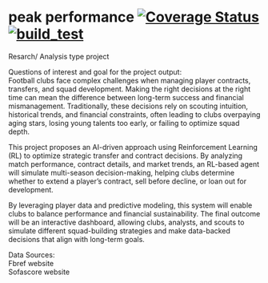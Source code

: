 # peak performance [![Coverage Status](https://coveralls.io/repos/github/akshan-main/peakperformance/badge.svg?branch=main)](https://coveralls.io/github/akshan-main/peakperformance?branch=main) [![build_test](https://github.com/akshan-main/peakperformance/actions/workflows/python-app.yml/badge.svg?branch=main)](https://github.com/akshan-main/peakperformance/actions/workflows/python-app.yml)

Resarch/ Analysis type project

Questions of interest and goal for the project output: <br>
Football clubs face complex challenges when managing player contracts, transfers, and squad development. Making the right decisions at the right time can mean the difference between long-term success and financial mismanagement. Traditionally, these decisions rely on scouting intuition, historical trends, and financial constraints, often leading to clubs overpaying aging stars, losing young talents too early, or failing to optimize squad depth.

This project proposes an AI-driven approach using Reinforcement Learning (RL) to optimize strategic transfer and contract decisions. By analyzing match performance, contract details, and market trends, an RL-based agent will simulate multi-season decision-making, helping clubs determine whether to extend a player’s contract, sell before decline, or loan out for development.

By leveraging player data and predictive modeling, this system will enable clubs to balance performance and financial sustainability. The final outcome will be an interactive dashboard, allowing clubs, analysts, and scouts to simulate different squad-building strategies and make data-backed decisions that align with long-term goals.

Data Sources:   
Fbref website  
Sofascore website

